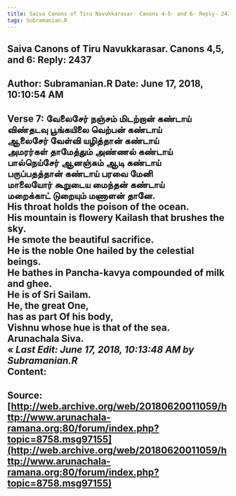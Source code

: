 ```yaml
--- 
title: Saiva Canons of Tiru Navukkarasar- Canons 4-5- and 6- Reply- 2437   
tags: Subramanian.R  
---  
```

##  Saiva Canons of Tiru Navukkarasar. Canons 4,5, and 6: Reply: 2437  
Author: Subramanian.R       Date: June 17, 2018, 10:10:54 AM  
---  
Verse 7: வேலைசேர் நஞ்சம் மிடற்றான் கண்டாய்   
 விண்தடவு பூங்கயிலை வெற்பன் கண்டாய்   
ஆலைசேர் வேள்வி யழித்தான் கண்டாய்   
 அமரர்கள் தாமேத்தும் அண்ணல் கண்டாய்   
பால்நெய்சேர் ஆனஞ்சும் ஆடி கண்டாய்   
 பருப்பதத்தான் கண்டாய் பரவை மேனி   
மாலையோர் கூறுடைய மைந்தன் கண்டாய்   
 மறைக்காட் டுறையும் மணாளன் தானே.   
His throat holds the poison of the ocean.   
His mountain is flowery Kailash that brushes the sky.   
He smote the beautiful sacrifice.   
He is the noble One hailed by the celestial beings.   
He bathes in Pancha-kavya compounded of milk and ghee.   
He is of Sri Sailam.   
He, the great One,   
has as part Of his body,   
Vishnu whose hue is that of the sea.   
Arunachala Siva.   
« _Last Edit: June 17, 2018, 10:13:48 AM by Subramanian.R_  
Content:
 ---  
Source:[http://web.archive.org/web/20180620011059/http://www.arunachala-ramana.org:80/forum/index.php?topic=8758.msg97155](http://web.archive.org/web/20180620011059/http://www.arunachala-ramana.org:80/forum/index.php?topic=8758.msg97155)   
---  

